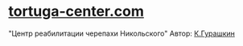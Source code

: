 # [tortuga-center.com](https://tortuga-center.ru/)</br>
"Центр реабилитации черепахи Никольского"
 Автор: [К.Гурашкин](<https://github.com/CrockoMan>)
